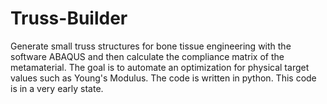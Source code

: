 # Truss-Builder
Generate small truss structures for bone tissue engineering with the software ABAQUS and then calculate the compliance matrix of the metamaterial. The goal is to automate an optimization for physical target values such as Young's Modulus.
The code is written in python.
This code is in a very early state.
